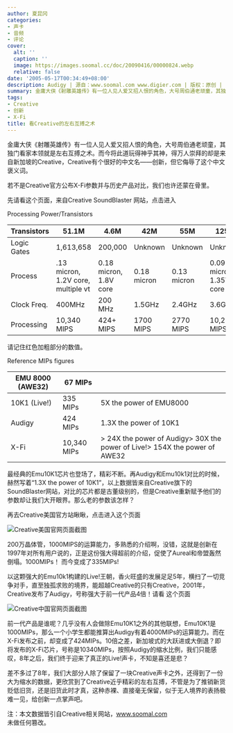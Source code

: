 ```yaml
---
author: 夏昆冈
categories:
- 声卡
- 音频
- 评论
cover:
  alt: ''
  caption: ''
  image: https://images.soomal.cc/doc/20090416/00000824.webp
  relative: false
date: '2005-05-17T00:34:49+08:00'
description: Audigy | 源自：www.soomal.com www.digier.com | 版权：原创 |  平均/总评分：08.67/52
summary: 金庸大侠《射雕英雄传》有一位人见人爱又招人恨的角色，大号周伯通老顽童，其独门看家本领就是左右互搏之术。而今将此道玩得神乎其神，得万人崇拜的却是来自新加坡的Creative，Creative有个很好的中文名――创新，但它侮辱了这个中文褒义词
tags:
- Creative
- 创新
- X-Fi
title: 看Creative的左右互搏之术
---
```


金庸大侠《射雕英雄传》有一位人见人爱又招人恨的角色，大号周伯通老顽童，其独门看家本领就是左右互搏之术。而今将此道玩得神乎其神，得万人崇拜的却是来自新加坡的Creative，Creative有个很好的中文名――创新，但它侮辱了这个中文褒义词。

若不是Creative官方公布X-Fi参数并与历史产品对比，我们也许还蒙在骨里。

先请看这个页面，来自Creative SoundBlaster 网站，点击进入

Processing Power/Transistors

| Transistors | 51.1M | 4.6M | 42M | 55M | 125M | Unknown |
| --- | --- | --- | --- | --- | --- | --- |
| Logic Gates | 1,613,658 | 200,000 | Unknown | Unknown | Unknown | Unknown |
| Process | .13 micron, 1.2V core, multiple vt | 0.18 micron, 1.8V core | 0.18 micron | 0.13 micron | 0.09 micron 1.35V core | 0.13 micron |
| Clock Freq. | 400MHz | 200 MHz | 1.5GHz | 2.4GHz | 3.6GHz | 225 MHz |
| Processing | 10,340 MIPS | 424+ MIPS | 1700 MIPS | 2770 MIPS | 10,224 MIPS | 1800 MIPS |

请记住红色加粗部分的数值。

Reference MIPs figures

| EMU 8000 (AWE32) | 67 MIPs |  |
| --- | --- | --- |
| 10K1 (Live!) | 335 MIPs | 5X the power of EMU8000 |
| Audigy | 424 MIPs | 1.3X the power of 10K1 |
| X-Fi | 10,340 MIPs | > 24X the power of Audigy> 30X the power of Live!> 154X the power of AWE32 |

最经典的Emu10K1芯片也登场了，精彩不断。再Audigy和Emu10k1对比的时候，赫然写着“1.3X the power of 10K1”，以上数据皆来自Creative旗下的SoundBlaster网站，对比的芯片都是古董级别的，但是Creative重新赋予他们的参数却让我们大开眼界。那么老的参数该怎样？

再去Creative美国官方站瞅瞅，点击进入这个页面

![Creative美国官网页面截图](https://images.soomal.cc/doc/20090416/00000828.webp)



200万晶体管，1000MIPS的运算能力，多熟悉的介绍啊，没错，这就是创新在1997年对所有用户说的，正是这份强大得超前的介绍，促使了Aureal和帝盟轰然倒塌。1000MIPs！ 而今变成了335MIPs!

以这颗强大的Emu10k1构建的Live!王朝，香火旺盛的发展足足5年，横扫了一切竞争对手，直至独孤求败的境界，能超越Creative的只有Creative，2001年，Creative发布了Audigy，号称强大于前一代产品4倍！请看 这个页面

![Creative中国官网页面截图](https://images.soomal.cc/doc/20090416/00000829.webp)



前一代产品是谁呢？几乎没有人会做除Emu10K1之外的其他联想，Emu10K1是1000MIPs，那么一个小学生都能推算出Audigy有着4000MIPs的运算能力。而在X-Fi发布之前，却变成了424MIPs。10倍之差，新加坡式的大跃进或大倒退？即将发布的X-Fi芯片，号称是10340MIPs，按照Audigy的缩水比例，我们只能感叹，8年之后，我们终于迎来了真正的Live!声卡，不知是喜还是悲？

差不多过了8年，我们大部分人除了保留了一块Creative声卡之外，还得到了一份大为缩水的数据，更欣赏到了Creative近乎精彩的左右互搏，不管是为了推销新货贬低旧货，还是旧货此时才真，这种赤裸、直接毫无保留，似于无人境界的表扬极难一见，给创新一点掌声吧。

注：本文数据皆引自Creative相关网站，www.soomal.com  
未做任何篡改。
